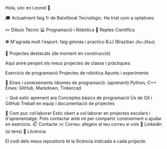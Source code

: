 Hola, sóc en Leonel 👋

🎓 Actualment faig 1r de Batxillerat Tecnològic.
He triat com a optatives:

✏️ Dibuix Tècnic
💻 Programació i Robòtica
🔬 Reptes Científics

⚽ M'agrada molt l'esport: faig gimnàs i practico BJJ (Brazilian Jiu-Jitsu).

🚀 Projectes destacats (de moment en construcció)

Aquí aniré penjant els meus projectes de classe i pràctiques:

Exercicis de programació
Projectes de robòtica
Apunts i experiments

🧰 Eines i coneixements
Idiomes de programació: (aprenent) Python, C++
Eines: GitHub, Markdown, Tinkercad

💡 Què estic aprenent ara
Conceptes bàsics de programació
Ús de Git i GitHub
Treball en equip i documentació de projectes



🤝 Com puc col·laborar
Estic obert a col·laborar en projectes escolars i d'aprenentatge.
Pots contactar amb mi per compartir coneixement o ajudar en exercicis.
📫 Contacte
✉️ Correu: afegeix el teu correu si vols
🔗 LinkedIn (si tens)
📝 Llicència

El codi dels meus repositoris té la llicència indicada a cada projecte.
